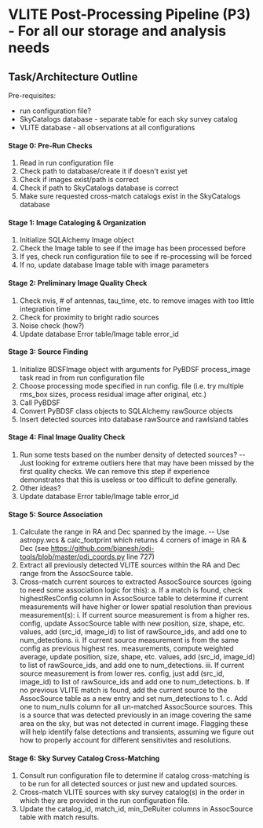# VLITE Post-Processing Pipeline (P3) - For all our storage and analysis needs
## Task/Architecture Outline

Pre-requisites:
* run configuration file?
* SkyCatalogs database - separate table for each sky survey catalog
* VLITE database - all observations at all configurations

#### Stage 0: Pre-Run Checks
1. Read in run configuration file
2. Check path to database/create it if doesn't exist yet
3. Check if images exist/path is correct
4. Check if path to SkyCatalogs database is correct
5. Make sure requested cross-match catalogs exist in the SkyCatalogs database

#### Stage 1: Image Cataloging & Organization
1. Initialize SQLAlchemy Image object
2. Check the Image table to see if the image has been processed before
3. If yes, check run configuration file to see if re-processing will be forced
4. If no, update database Image table with image parameters

#### Stage 2: Preliminary Image Quality Check
1. Check nvis, # of antennas, tau_time, etc. to remove images with too little integration time
2. Check for proximity to bright radio sources
3. Noise check (how?)
4. Update database Error table/Image table error_id

#### Stage 3: Source Finding
1. Initialize BDSFImage object with arguments for PyBDSF process_image task read in from run configuration file
2. Choose processing mode specified in run config. file (i.e. try multiple rms_box sizes, process residual image after original, etc.)
3. Call PyBDSF
4. Convert PyBDSF class objects to SQLAlchemy rawSource objects
5. Insert detected sources into database rawSource and rawIsland tables

#### Stage 4: Final Image Quality Check
1. Run some tests based on the number density of detected sources? -- Just looking for extreme outliers here that may have been missed by the first quality checks. We can remove this step if experience demonstrates that this is useless or too difficult to define generally.
2. Other ideas?
3. Update database Error table/Image table error_id

#### Stage 5: Source Association
1. Calculate the range in RA and Dec spanned by the image. -- Use astropy.wcs & calc_footprint which returns 4 corners of image in RA & Dec (see https://github.com/bjanesh/odi-tools/blob/master/odi_coords.py line 727)
2. Extract all previously detected VLITE sources within the RA and Dec range from the AssocSource table.
3. Cross-match current sources to extracted AssocSource sources (going to need some association logic for this):
   a. If a match is found, check highestResConfig column in AssocSource table to determine if current measurements will have higher or lower spatial resolution than previous measurement(s):
      i. If current source measurement is from a higher res. config, update AssocSource table with new position, size, shape, etc. values, add (src_id, image_id) to list of rawSource_ids, and add one to num_detections.
      ii. If current source measurement is from the same config as previous highest res. measurements, compute weighted average, update position, size, shape, etc. values, add (src_id, image_id) to list of rawSource_ids, and add one to num_detections.
      iii. If current source measurement is from lower res. config, just add (src_id, image_id) to list of rawSource_ids and add one to num_detections.
   b. If no previous VLITE match is found, add the current source to the AssocSource table as a new entry and set num_detections to 1.
   c. Add one to num_nulls column for all un-matched AssocSource sources. This is a source that was detected previously in an image covering the same area on the sky, but was not detected in current image. Flagging these will help identify false detections and transients, assuming we figure out how to properly account for different sensitivites and resolutions.

#### Stage 6: Sky Survey Catalog Cross-Matching
1. Consult run configuration file to determine if catalog cross-matching is to be run for all detected sources or just new and updated sources.
2. Cross-match VLITE sources with sky survey catalog(s) in the order in which they are provided in the run configuration file.
3. Update the catalog_id, match_id, min_DeRuiter columns in AssocSource table with match results.